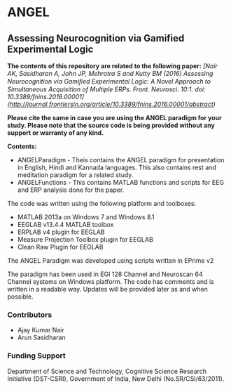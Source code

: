 # ANGEL
## Assessing Neurocognition via Gamified Experimental Logic

**The contents of this repository are related to the following paper:**
*[Nair AK, Sasidharan A, John JP, Mehrotra S and Kutty BM (2016) Assessing Neurocognition via Gamiﬁed Experimental Logic: A Novel Approach to Simultaneous Acquisition of Multiple ERPs. Front. Neurosci. 10:1. doi: 10.3389/fnins.2016.00001] (http://journal.frontiersin.org/article/10.3389/fnins.2016.00001/abstract)*

**Please cite the same in case you are using the ANGEL paradigm for your study. Please note that the source code is being provided without any support or warranty of any kind.** 

**Contents:**
* ANGELParadigm - Theis contains the ANGEL paradigm for presentation in English, Hindi and Kannada languages. This also contains rest and meditation paradigm for a related study. 
* ANGELFunctions - This contains MATLAB functions and scripts for EEG and ERP analysis done for the paper.

The code was written using the following platform and toolboxes:
* MATLAB 2013a on Windows 7 and Windows 8.1
* EEGLAB v13.4.4 MATLAB toolbox 
* ERPLAB v4 plugin for EEGLAB
* Measure Projection Toolbox plugin for EEGLAB
* Clean Raw Plugin for EEGLAB

The ANGEL Paradigm was developed using scripts written in EPrime v2
 
The paradigm has been used in EGI 128 Channel and Neuroscan 64 Channel systems on Windows platform. The code has comments and is written in a readable way. Updates will be provided later as and when possible. 

### Contributors 
* Ajay Kumar Nair
* Arun Sasidharan

### Funding Support
Department of Science and Technology, Cognitive Science Research Initiative (DST-CSRI), Government of India, New Delhi (No.SR/CSI/63/2011).
